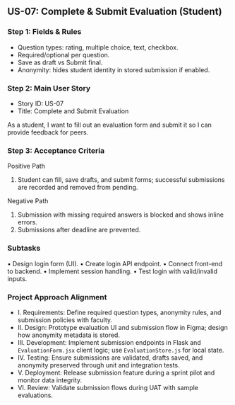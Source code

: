 ## US-07: Complete & Submit Evaluation (Student)

### Step 1: Fields & Rules
- Question types: rating, multiple choice, text, checkbox.
- Required/optional per question.
- Save as draft vs Submit final.
- Anonymity: hides student identity in stored submission if enabled.

### Step 2: Main User Story
- Story ID: US-07
- Title: Complete and Submit Evaluation

As a student, I want to fill out an evaluation form and submit it so I can provide feedback for peers.

### Step 3: Acceptance Criteria
Positive Path
1. Student can fill, save drafts, and submit forms; successful submissions are recorded and removed from pending.

Negative Path
1. Submission with missing required answers is blocked and shows inline errors.
2. Submissions after deadline are prevented.

### Subtasks
• Design login form (UI).
• Create login API endpoint.
• Connect front-end to backend.
• Implement session handling.
• Test login with valid/invalid inputs.

### Project Approach Alignment
- I. Requirements: Define required question types, anonymity rules, and submission policies with faculty.
- II. Design: Prototype evaluation UI and submission flow in Figma; design how anonymity metadata is stored.
- III. Development: Implement submission endpoints in Flask and `EvaluationForm.jsx` client logic; use `EvaluationStore.js` for local state.
- IV. Testing: Ensure submissions are validated, drafts saved, and anonymity preserved through unit and integration tests.
- V. Deployment: Release submission feature during a sprint pilot and monitor data integrity.
- VI. Review: Validate submission flows during UAT with sample evaluations.
